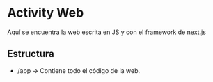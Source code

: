 # Activity Web

Aquí se encuentra la web escrita en JS y con el framework de next.js

## Estructura
  - /app -> Contiene todo el código de la web. 
